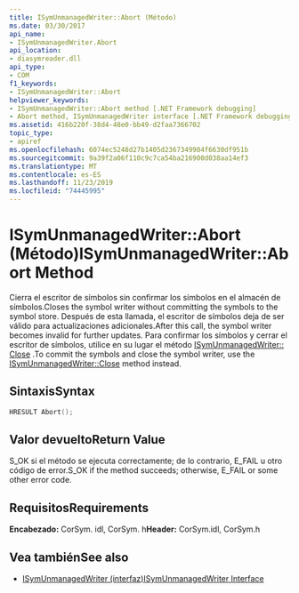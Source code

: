 ```yaml
---
title: ISymUnmanagedWriter::Abort (Método)
ms.date: 03/30/2017
api_name:
- ISymUnmanagedWriter.Abort
api_location:
- diasymreader.dll
api_type:
- COM
f1_keywords:
- ISymUnmanagedWriter::Abort
helpviewer_keywords:
- ISymUnmanagedWriter::Abort method [.NET Framework debugging]
- Abort method, ISymUnmanagedWriter interface [.NET Framework debugging]
ms.assetid: 416b220f-38d4-48e0-bb49-d2faa7366702
topic_type:
- apiref
ms.openlocfilehash: 6074ec5248d27b1405d2367349904f6630df951b
ms.sourcegitcommit: 9a39f2a06f110c9c7ca54ba216900d038aa14ef3
ms.translationtype: MT
ms.contentlocale: es-ES
ms.lasthandoff: 11/23/2019
ms.locfileid: "74445995"
---
```

# <a name="isymunmanagedwriterabort-method"></a><span data-ttu-id="fa78c-102">ISymUnmanagedWriter::Abort (Método)</span><span class="sxs-lookup"><span data-stu-id="fa78c-102">ISymUnmanagedWriter::Abort Method</span></span>
<span data-ttu-id="fa78c-103">Cierra el escritor de símbolos sin confirmar los símbolos en el almacén de símbolos.</span><span class="sxs-lookup"><span data-stu-id="fa78c-103">Closes the symbol writer without committing the symbols to the symbol store.</span></span> <span data-ttu-id="fa78c-104">Después de esta llamada, el escritor de símbolos deja de ser válido para actualizaciones adicionales.</span><span class="sxs-lookup"><span data-stu-id="fa78c-104">After this call, the symbol writer becomes invalid for further updates.</span></span> <span data-ttu-id="fa78c-105">Para confirmar los símbolos y cerrar el escritor de símbolos, utilice en su lugar el método [ISymUnmanagedWriter:: Close](../../../../docs/framework/unmanaged-api/diagnostics/isymunmanagedwriter-close-method.md) .</span><span class="sxs-lookup"><span data-stu-id="fa78c-105">To commit the symbols and close the symbol writer, use the [ISymUnmanagedWriter::Close](../../../../docs/framework/unmanaged-api/diagnostics/isymunmanagedwriter-close-method.md) method instead.</span></span>  
  
## <a name="syntax"></a><span data-ttu-id="fa78c-106">Sintaxis</span><span class="sxs-lookup"><span data-stu-id="fa78c-106">Syntax</span></span>  
  
```cpp  
HRESULT Abort();  
```  
  
## <a name="return-value"></a><span data-ttu-id="fa78c-107">Valor devuelto</span><span class="sxs-lookup"><span data-stu-id="fa78c-107">Return Value</span></span>  
 <span data-ttu-id="fa78c-108">S_OK si el método se ejecuta correctamente; de lo contrario, E_FAIL u otro código de error.</span><span class="sxs-lookup"><span data-stu-id="fa78c-108">S_OK if the method succeeds; otherwise, E_FAIL or some other error code.</span></span>  
  
## <a name="requirements"></a><span data-ttu-id="fa78c-109">Requisitos</span><span class="sxs-lookup"><span data-stu-id="fa78c-109">Requirements</span></span>  
 <span data-ttu-id="fa78c-110">**Encabezado:** CorSym. idl, CorSym. h</span><span class="sxs-lookup"><span data-stu-id="fa78c-110">**Header:** CorSym.idl, CorSym.h</span></span>  
  
## <a name="see-also"></a><span data-ttu-id="fa78c-111">Vea también</span><span class="sxs-lookup"><span data-stu-id="fa78c-111">See also</span></span>

- [<span data-ttu-id="fa78c-112">ISymUnmanagedWriter (interfaz)</span><span class="sxs-lookup"><span data-stu-id="fa78c-112">ISymUnmanagedWriter Interface</span></span>](../../../../docs/framework/unmanaged-api/diagnostics/isymunmanagedwriter-interface.md)
